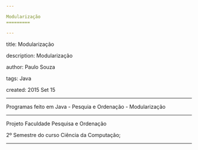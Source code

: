 ```yaml
---

Modularização
=========

---
```

title: Modularização

description: Modularização

author: Paulo Souza

tags: Java

created:  2015 Set 15

---

Programas feito em Java - Pesquia e Ordenação - Modularização

---

Projeto Faculdade Pesquisa e Ordenação

2º Semestre do curso Ciência da Computação;

---
